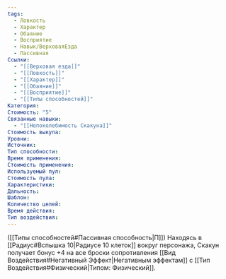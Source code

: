 ```yaml
---
tags:
  - Ловкость
  - Характер
  - Обаяние
  - Восприятие
  - Навык/ВерховаяЕзда
  - Пассивная
Ссылки:
  - "[[Верховая езда]]"
  - "[[Ловкость]]"
  - "[[Характер]]"
  - "[[Обаяние]]"
  - "[[Восприятие]]"
  - "[[Типы способностей]]"
Категория: 
Стоимость: "5"
Связанные навыки:
  - "[[Непоколебимость Скакуна]]"
Стоимость выкупа:
Уровни:
Источник:
Тип способности:
Время применения:
Стоимость применения:
Используемый пул:
Стоимость пула:
Характеристики:
Дальность:
Шаблон:
Количество целей:
Время действия:
Тип воздействия:
---
```

([[Типы способностей#Пассивная способность|П]]) Находясь в [[Радиус#Вспышка 10|Радиусе 10 клеток]] вокруг персонажа, Скакун получает бонус +4 на все броски сопротивления [[Вид Воздействия#Негативный Эффект|Негативным эффектам]] с [[Тип Воздействия#Физический|Типом: Физический]]. 